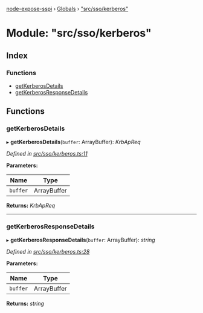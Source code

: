[node-expose-sspi](../README.md) › [Globals](../globals.md) › ["src/sso/kerberos"](_src_sso_kerberos_.md)

# Module: "src/sso/kerberos"

## Index

### Functions

* [getKerberosDetails](_src_sso_kerberos_.md#getkerberosdetails)
* [getKerberosResponseDetails](_src_sso_kerberos_.md#getkerberosresponsedetails)

## Functions

###  getKerberosDetails

▸ **getKerberosDetails**(`buffer`: ArrayBuffer): *KrbApReq*

*Defined in [src/sso/kerberos.ts:11](https://github.com/jlguenego/node-expose-sspi/blob/7ca1305/src/sso/kerberos.ts#L11)*

**Parameters:**

Name | Type |
------ | ------ |
`buffer` | ArrayBuffer |

**Returns:** *KrbApReq*

___

###  getKerberosResponseDetails

▸ **getKerberosResponseDetails**(`buffer`: ArrayBuffer): *string*

*Defined in [src/sso/kerberos.ts:28](https://github.com/jlguenego/node-expose-sspi/blob/7ca1305/src/sso/kerberos.ts#L28)*

**Parameters:**

Name | Type |
------ | ------ |
`buffer` | ArrayBuffer |

**Returns:** *string*
